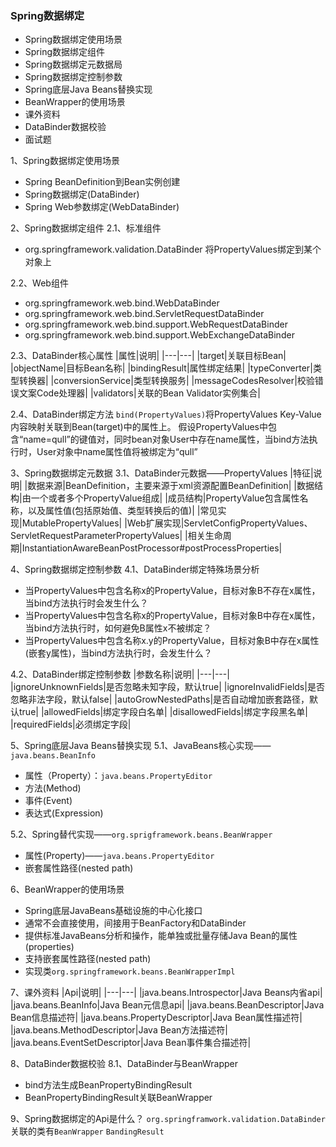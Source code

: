 ### Spring数据绑定
- Spring数据绑定使用场景
- Spring数据绑定组件
- Spring数据绑定元数据局
- Spring数据绑定控制参数
- Spring底层Java Beans替换实现
- BeanWrapper的使用场景
- 课外资料
- DataBinder数据校验
- 面试题

1、Spring数据绑定使用场景
- Spring BeanDefinition到Bean实例创建
- Spring数据绑定(DataBinder)
- Spring Web参数绑定(WebDataBinder)

2、Spring数据绑定组件
2.1、标准组件
- org.springframework.validation.DataBinder
将PropertyValues绑定到某个对象上

2.2、Web组件
- org.springframework.web.bind.WebDataBinder
- org.springframework.web.bind.ServletRequestDataBinder
- org.springframework.web.bind.support.WebRequestDataBinder
- org.springframework.web.bind.support.WebExchangeDataBinder

2.3、DataBinder核心属性
|属性|说明|
|---|---|
|target|关联目标Bean|
|objectName|目标Bean名称|
|bindingResult|属性绑定结果|
|typeConverter|类型转换器|
|conversionService|类型转换服务|
|messageCodesResolver|校验错误文案Code处理器|
|validators|关联的Bean Validator实例集合|

2.4、DataBinder绑定方法
`bind(PropertyValues)`将PropertyValues Key-Value内容映射关联到Bean(target)中的属性上。
假设PropertyValues中包含“name=qull”的键值对，同时bean对象User中存在name属性，当bind方法执行时，User对象中name属性值将被绑定为“qull”

3、Spring数据绑定元数据
3.1、DataBinder元数据——PropertyValues
|特征|说明|
|数据来源|BeanDefinition，主要来源于xml资源配置BeanDefinition|
|数据结构|由一个或者多个PropertyValue组成|
|成员结构|PropertyValue包含属性名称，以及属性值(包括原始值、类型转换后的值)|
|常见实现|MutablePropertyValues|
|Web扩展实现|ServletConfigPropertyValues、ServletRequestParameterPropertyValues|
|相关生命周期|InstantiationAwareBeanPostProcessor#postProcessProperties|

4、Spring数据绑定控制参数
4.1、DataBinder绑定特殊场景分析
- 当PropertyValues中包含名称x的PropertyValue，目标对象B不存在x属性，当bind方法执行时会发生什么？
- 当PropertyValues中包含名称x的PropertyValue，目标对象B中存在x属性，当bind方法执行时，如何避免B属性x不被绑定？
- 当PropertyValues中包含名称x.y的PropertyValue，目标对象B中存在x属性(嵌套y属性)，当bind方法执行时，会发生什么？

4.2、DataBinder绑定控制参数
|参数名称|说明|
|---|---|
|ignoreUnknownFields|是否忽略未知字段，默认true|
|ignoreInvalidFields|是否忽略非法字段，默认false|
|autoGrowNestedPaths|是否自动增加嵌套路径，默认true|
|allowedFields|绑定字段白名单|
|disallowedFields|绑定字段黑名单|
|requiredFields|必须绑定字段|


5、Spring底层Java Beans替换实现
5.1、JavaBeans核心实现——`java.beans.BeanInfo`
- 属性（Property）：`java.beans.PropertyEditor`
- 方法(Method)
- 事件(Event)
- 表达式(Expression)

5.2、Spring替代实现——`org.sprigframework.beans.BeanWrapper`
- 属性(Property)——`java.beans.PropertyEditor`
- 嵌套属性路径(nested path)

6、BeanWrapper的使用场景
- Spring底层JavaBeans基础设施的中心化接口
- 通常不会直接使用，间接用于BeanFactory和DataBinder
- 提供标准JavaBeans分析和操作，能单独或批量存储Java Bean的属性(properties)
- 支持嵌套属性路径(nested path)
- 实现类`org.springframework.beans.BeanWrapperImpl`

7、课外资料
|Api|说明|
|---|---|
|java.beans.Introspector|Java Beans内省api|
|java.beans.BeanInfo|Java Bean元信息api|
|java.beans.BeanDescriptor|Java Bean信息描述符|
|java.beans.PropertyDescriptor|Java Bean属性描述符|
|java.beans.MethodDescriptor|Java Bean方法描述符|
|java.beans.EventSetDescriptor|Java Bean事件集合描述符|

8、DataBinder数据校验
8.1、DataBinder与BeanWrapper
- bind方法生成BeanPropertyBindingResult
- BeanPropertyBindingResult关联BeanWrapper

9、Spring数据绑定的Api是什么？
`org.springframwork.validation.DataBinder`
关联的类有`BeanWrapper` `BandingResult`